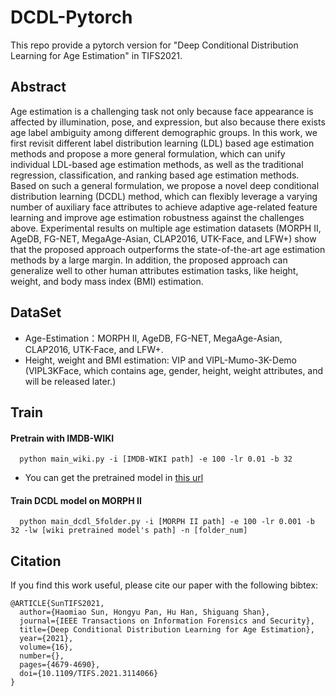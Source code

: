 # DCDL-Pytorch

This repo provide a pytorch version for "Deep Conditional Distribution Learning for Age Estimation" in TIFS2021. 

## Abstract

Age estimation is a challenging task not only because face appearance is affected by illumination, pose, and expression, but also because there exists age label ambiguity among different demographic groups. In this work, we first revisit different label distribution learning (LDL) based age estimation methods and propose a more general formulation, which can unify individual LDL-based age estimation methods, as well as the traditional regression, classification, and ranking based age estimation methods. Based on such a general formulation, we propose a novel deep conditional distribution learning (DCDL) method, which can flexibly leverage a varying number of auxiliary face attributes to achieve adaptive age-related feature learning and improve age estimation robustness against the challenges above. Experimental results on multiple age estimation datasets (MORPH II, AgeDB, FG-NET, MegaAge-Asian, CLAP2016, UTK-Face, and LFW+) show that the proposed approach outperforms the state-of-the-art age estimation methods by a large margin. In addition, the proposed approach can generalize well to other human attributes estimation tasks, like height, weight, and body mass index (BMI) estimation.

## DataSet

- Age-Estimation：MORPH II, AgeDB, FG-NET, MegaAge-Asian, CLAP2016, UTK-Face, and LFW+.
- Height, weight and BMI estimation: VIP and VIPL-Mumo-3K-Demo (VIPL3KFace, which contains age, gender, height, weight attributes, and will be released later.)

## Train
#### Pretrain with IMDB-WIKI
```
  python main_wiki.py -i [IMDB-WIKI path] -e 100 -lr 0.01 -b 32 
```

- You can get the pretrained model in [this url](https://drive.google.com/file/d/1fNsMyhhqsFSgop-u06IvjZ8x02LdL21r/view?usp=sharing)

#### Train DCDL model on MORPH II
```
  python main_dcdl_5folder.py -i [MORPH II path] -e 100 -lr 0.001 -b 32 -lw [wiki pretrained model's path] -n [folder_num]
```

## Citation

If you find this work useful, please cite our paper with the following bibtex:
```
@ARTICLE{SunTIFS2021,
  author={Haomiao Sun, Hongyu Pan, Hu Han, Shiguang Shan},
  journal={IEEE Transactions on Information Forensics and Security}, 
  title={Deep Conditional Distribution Learning for Age Estimation}, 
  year={2021},
  volume={16},
  number={},
  pages={4679-4690},
  doi={10.1109/TIFS.2021.3114066}
}
```
